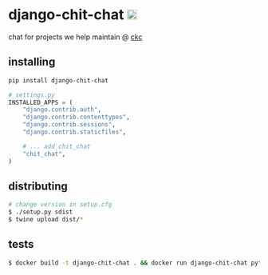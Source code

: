 django-chit-chat [<img src="https://ckcollab.com/assets/images/badges/badge.svg" alt="CKC" height="20">](https://ckcollab.com)
==========
chat for projects we help maintain @ [ckc](https://ckcollab.com)


## installing

```bash
pip install django-chit-chat
```

```python
# settings.py
INSTALLED_APPS = (
    "django.contrib.auth",
    "django.contrib.contenttypes",
    "django.contrib.sessions",
    "django.contrib.staticfiles",

    # ... add chit_chat
    "chit_chat",
)
```

## distributing

```bash
# change version in setup.cfg
$ ./setup.py sdist
$ twine upload dist/*
```

## tests

```bash
$ docker build -t django-chit-chat . && docker run django-chit-chat pytest
```
